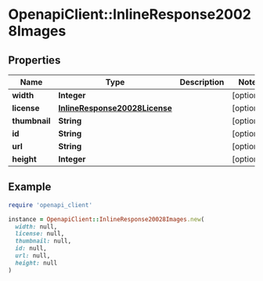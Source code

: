# OpenapiClient::InlineResponse20028Images

## Properties

| Name | Type | Description | Notes |
| ---- | ---- | ----------- | ----- |
| **width** | **Integer** |  | [optional] |
| **license** | [**InlineResponse20028License**](InlineResponse20028License.md) |  | [optional] |
| **thumbnail** | **String** |  | [optional] |
| **id** | **String** |  | [optional] |
| **url** | **String** |  | [optional] |
| **height** | **Integer** |  | [optional] |

## Example

```ruby
require 'openapi_client'

instance = OpenapiClient::InlineResponse20028Images.new(
  width: null,
  license: null,
  thumbnail: null,
  id: null,
  url: null,
  height: null
)
```

